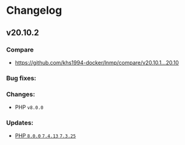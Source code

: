 # Changelog

## v20.10.2

### Compare

* https://github.com/khs1994-docker/lnmp/compare/v20.10.1...20.10

### Bug fixes:

### Changes:

* PHP `v8.0.0`

### Updates:

* [PHP `8.0.0` `7.4.13` `7.3.25`](https://www.php.net/ChangeLog-8.php#8.0.0)
